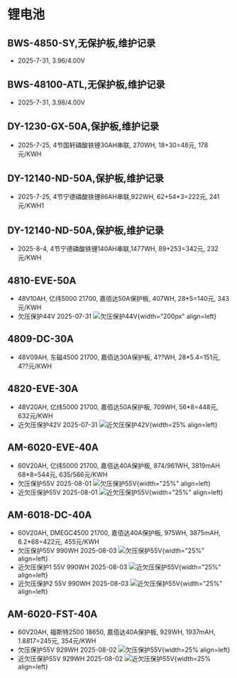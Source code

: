 # 锂电池
## BWS-4850-SY,无保护板,维护记录
- 2025-7-31, 3.96/4.00V

## BWS-48100-ATL,无保护板,维护记录
- 2025-7-31, 3.98/4.00V

## DY-1230-GX-50A,保护板,维护记录
- 2025-7-25, 4节国轩磷酸铁锂30AH串联, 270WH, 18+30=48元, 178元/KWH

## DY-12140-ND-50A,保护板,维护记录
- 2025-7-25, 4节宁德磷酸铁锂86AH串联,922WH, 62+54*3=222元, 241元/KWH1 

## DY-12140-ND-50A,保护板,维护记录
- 2025-8-4, 4节宁德磷酸铁锂140AH串联,1477WH, 89+253=342元, 232元/KWH

## 4810-EVE-50A
- 48V10AH, 亿纬5000 21700, 嘉佰达50A保护板, 407WH, 28*5=140元, 343元/KWH
- 欠压保护44V 2025-07-31
![欠压保护44V](./images/4810-EVE-50A-low-voltage-protection.PNG){width="200px" align=left} 

## 4809-DC-30A
- 48V09AH, 东磁4500 21700, 嘉佰达30A保护板, 4??WH, 28*5.4=151元, 4??元/KWH

## 4820-EVE-30A
- 48V20AH, 亿纬5000 21700, 嘉佰达50A保护板, 709WH, 56*8=448元, 632元/KWH
- 近欠压保护42V 2025-07-31
![近欠压保护42V](./images/4820-EVE-30A-under-voltage-protection.PNG){width=25% align=left}

## AM-6020-EVE-40A
- 60V20AH, 亿纬5000 21700, 嘉佰达40A保护板, 874/961WH, 3819mAH 68*8=544元, 635/566元/KWH
- 欠压保护55V 2025-08-01
![欠压保护55V](./images/AM-6020-EVE-40保护电压.PNG){width="25%" align=left}
- 近欠压保护55V 2025-08-01
![近欠压保护55V](./images/AM-6020-EVE-40近保护电压.PNG){width="25%" align=left}

## AM-6018-DC-40A
- 60V20AH, DMEGC4500 21700, 嘉佰达40A保护板, 975WH, 3875mAH, 6.2*68=422元, 455元/KWH
- 欠压保护55V 990WH 2025-08-03
![欠压保护55V](./images/AM-6020-DC-40保护电压.PNG){width="25%" align=left}
- 近欠压保护1 55V 990WH 2025-08-03
![近欠压保护55V](./images/AM-6020-DC-40近保护电压1.PNG){width="25%" align=left}
- 近欠压保护2 55V 990WH 2025-08-03
![近欠压保护55V](./images/AM-6020-DC-40近保护电压2.PNG){width="25%" align=left}

## AM-6020-FST-40A
- 60V20AH, 福斯特2500 18650, 嘉佰达40A保护板, 929WH, 1937mAH, 1.8*8*17=245元, 354元/KWH
- 欠压保护55V 929WH 2025-08-02
![欠压保护55V](./images/AM-6020-FST-40A欠压保护.PNG){width=25% align=left}
- 近欠压保护55V 929WH 2025-08-02
![近欠压保护55V](./images/AM-6020-FST-40A近欠压保护.PNG){width=25% align=left}
